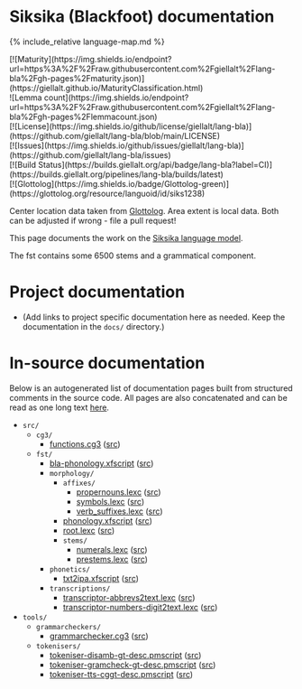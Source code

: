 # Siksika (Blackfoot) documentation

<div class="twocolumn map" markdown="1">

{% include_relative language-map.md %}

<div class="badges" markdown="1">
[![Maturity](https://img.shields.io/endpoint?url=https%3A%2F%2Fraw.githubusercontent.com%2Fgiellalt%2Flang-bla%2Fgh-pages%2Fmaturity.json)](https://giellalt.github.io/MaturityClassification.html) <br/>
![Lemma count](https://img.shields.io/endpoint?url=https%3A%2F%2Fraw.githubusercontent.com%2Fgiellalt%2Flang-bla%2Fgh-pages%2Flemmacount.json) <br/>
[![License](https://img.shields.io/github/license/giellalt/lang-bla)](https://github.com/giellalt/lang-bla/blob/main/LICENSE) <br/>
[![Issues](https://img.shields.io/github/issues/giellalt/lang-bla)](https://github.com/giellalt/lang-bla/issues) <br/>
[![Build Status](https://builds.giellalt.org/api/badge/lang-bla?label=CI)](https://builds.giellalt.org/pipelines/lang-bla/builds/latest) <br/>
[![Glottolog](https://img.shields.io/badge/Glottolog-green)](https://glottolog.org/resource/languoid/id/siks1238)
</div>

Center location data taken from [Glottolog](https://glottolog.org/). Area extent is local data. Both can be adjusted if wrong - file a pull request!

</div>

This page documents the work on the [Siksika language model](https://github.com/giellalt/lang-bla). 

The fst contains some 6500 stems and a grammatical component.

# Project documentation

* (Add links to project specific documentation here as needed. Keep the documentation in the `docs/` directory.)

# In-source documentation

Below is an autogenerated list of documentation pages built from structured comments in the source code. All pages are also concatenated and can be read as one long text [here](bla.md).

* `src/`
    * `cg3/`
        * [functions.cg3](src-cg3-functions.cg3.html) ([src](https://github.com/giellalt/lang-bla/blob/main/src/cg3/functions.cg3))
    * `fst/`
        * [bla-phonology.xfscript](src-fst-bla-phonology.xfscript.html) ([src](https://github.com/giellalt/lang-bla/blob/main/src/fst/bla-phonology.xfscript))
        * `morphology/`
            * `affixes/`
                * [propernouns.lexc](src-fst-morphology-affixes-propernouns.lexc.html) ([src](https://github.com/giellalt/lang-bla/blob/main/src/fst/morphology/affixes/propernouns.lexc))
                * [symbols.lexc](src-fst-morphology-affixes-symbols.lexc.html) ([src](https://github.com/giellalt/lang-bla/blob/main/src/fst/morphology/affixes/symbols.lexc))
                * [verb_suffixes.lexc](src-fst-morphology-affixes-verb_suffixes.lexc.html) ([src](https://github.com/giellalt/lang-bla/blob/main/src/fst/morphology/affixes/verb_suffixes.lexc))
            * [phonology.xfscript](src-fst-morphology-phonology.xfscript.html) ([src](https://github.com/giellalt/lang-bla/blob/main/src/fst/morphology/phonology.xfscript))
            * [root.lexc](src-fst-morphology-root.lexc.html) ([src](https://github.com/giellalt/lang-bla/blob/main/src/fst/morphology/root.lexc))
            * `stems/`
                * [numerals.lexc](src-fst-morphology-stems-numerals.lexc.html) ([src](https://github.com/giellalt/lang-bla/blob/main/src/fst/morphology/stems/numerals.lexc))
                * [prestems.lexc](src-fst-morphology-stems-prestems.lexc.html) ([src](https://github.com/giellalt/lang-bla/blob/main/src/fst/morphology/stems/prestems.lexc))
        * `phonetics/`
            * [txt2ipa.xfscript](src-fst-phonetics-txt2ipa.xfscript.html) ([src](https://github.com/giellalt/lang-bla/blob/main/src/fst/phonetics/txt2ipa.xfscript))
        * `transcriptions/`
            * [transcriptor-abbrevs2text.lexc](src-fst-transcriptions-transcriptor-abbrevs2text.lexc.html) ([src](https://github.com/giellalt/lang-bla/blob/main/src/fst/transcriptions/transcriptor-abbrevs2text.lexc))
            * [transcriptor-numbers-digit2text.lexc](src-fst-transcriptions-transcriptor-numbers-digit2text.lexc.html) ([src](https://github.com/giellalt/lang-bla/blob/main/src/fst/transcriptions/transcriptor-numbers-digit2text.lexc))
* `tools/`
    * `grammarcheckers/`
        * [grammarchecker.cg3](tools-grammarcheckers-grammarchecker.cg3.html) ([src](https://github.com/giellalt/lang-bla/blob/main/tools/grammarcheckers/grammarchecker.cg3))
    * `tokenisers/`
        * [tokeniser-disamb-gt-desc.pmscript](tools-tokenisers-tokeniser-disamb-gt-desc.pmscript.html) ([src](https://github.com/giellalt/lang-bla/blob/main/tools/tokenisers/tokeniser-disamb-gt-desc.pmscript))
        * [tokeniser-gramcheck-gt-desc.pmscript](tools-tokenisers-tokeniser-gramcheck-gt-desc.pmscript.html) ([src](https://github.com/giellalt/lang-bla/blob/main/tools/tokenisers/tokeniser-gramcheck-gt-desc.pmscript))
        * [tokeniser-tts-cggt-desc.pmscript](tools-tokenisers-tokeniser-tts-cggt-desc.pmscript.html) ([src](https://github.com/giellalt/lang-bla/blob/main/tools/tokenisers/tokeniser-tts-cggt-desc.pmscript))
